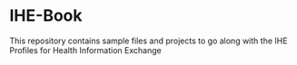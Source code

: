 # IHE-Book
This repository contains sample files and projects to go along with the IHE Profiles for Health Information Exchange
